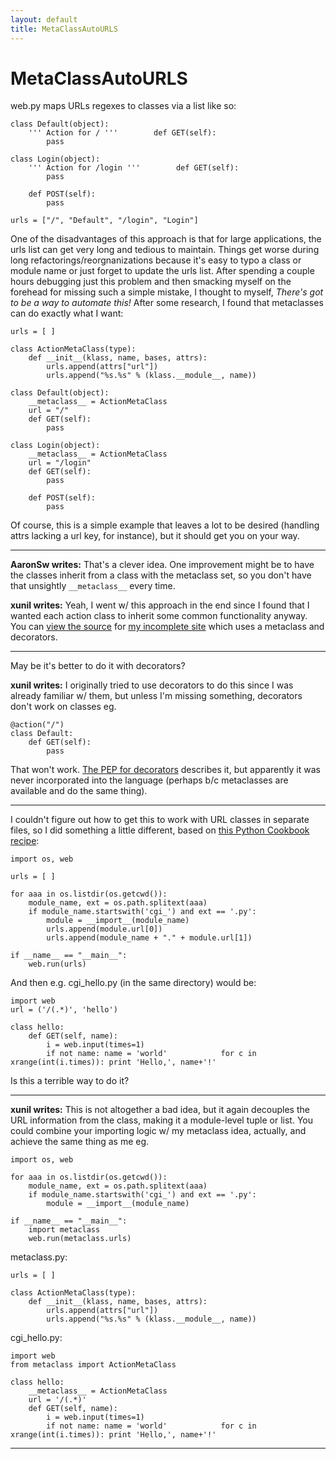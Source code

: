 ```yaml
---
layout: default
title: MetaClassAutoURLS
---
```


# MetaClassAutoURLS

web.py maps URLs regexes to classes via a list like so:

    class Default(object):
        ''' Action for / '''        def GET(self):
            pass

    class Login(object):
        ''' Action for /login '''        def GET(self):
            pass

        def POST(self):
            pass

    urls = ["/", "Default", "/login", "Login"]

One of the disadvantages of this approach is that for large applications, the urls list can get very long and tedious to maintain.  Things get worse during long refactorings/reorgnanizations because it's easy to typo a class or module name or just forget to update the urls list.  After spending a couple hours debugging just this problem and then smacking myself on the forehead for missing such a simple mistake, I thought to myself, _There's got to be a way to automate this!_  After some research, I found that metaclasses can do exactly what I want:

    urls = [ ]

    class ActionMetaClass(type):
        def __init__(klass, name, bases, attrs):
            urls.append(attrs["url"])
            urls.append("%s.%s" % (klass.__module__, name))

    class Default(object):
        __metaclass__ = ActionMetaClass
        url = "/"
        def GET(self):
            pass

    class Login(object):
        __metaclass__ = ActionMetaClass
        url = "/login"
        def GET(self):
            pass

        def POST(self):
            pass

Of course, this is a simple example that leaves a lot to be desired (handling attrs lacking a url key, for instance), but it should get you on your way.

* * *

**AaronSw writes:** That's a clever idea. One improvement might be to have the classes inherit from a class with the metaclass set, so you don't have that unsightly `__metaclass__` every time.

**xunil writes:** Yeah, I went w/ this approach in the end since I found that I wanted each action class to inherit some common functionality anyway.  You can [view the source](http://www.theanykey.com/svn/) for [my incomplete site](http://dev.theanykey.com) which uses a metaclass and decorators.

* * *

May be it's better to do it with decorators?

**xunil writes:** I originally tried to use decorators to do this since I was already familiar w/ them, but unless I'm missing something, decorators don't work on classes eg.

    @action("/")
    class Default:
        def GET(self):
            pass

That won't work.  [The PEP for decorators](http://www.python.org/dev/peps/pep-0318/) describes it, but apparently it was never incorporated into the language (perhaps b/c metaclasses are available and do the same thing).

* * *

I couldn't figure out how to get this to work with URL classes in separate files, so I did something a little different, based on [this Python Cookbook recipe](http://aspn.activestate.com/ASPN/Cookbook/Python/Recipe/436873):

    import os, web
    
    urls = [ ]
    
    for aaa in os.listdir(os.getcwd()):
        module_name, ext = os.path.splitext(aaa)
        if module_name.startswith('cgi_') and ext == '.py':
            module = __import__(module_name)
            urls.append(module.url[0])
            urls.append(module_name + "." + module.url[1])
    
    if __name__ == "__main__":
        web.run(urls)

And then e.g. cgi_hello.py (in the same directory) would be:

    import web
    url = ('/(.*)', 'hello')
    
    class hello:
        def GET(self, name):
            i = web.input(times=1)
            if not name: name = 'world'            for c in xrange(int(i.times)): print 'Hello,', name+'!'
Is this a terrible way to do it?

* * *

**xunil writes:** This is not altogether a bad idea, but it again decouples the URL information from the class, making it a module-level tuple or list.  You could combine your importing logic w/ my metaclass idea, actually, and achieve the same thing as me eg.

    import os, web
    
    for aaa in os.listdir(os.getcwd()):
        module_name, ext = os.path.splitext(aaa)
        if module_name.startswith('cgi_') and ext == '.py':
            module = __import__(module_name)
    
    if __name__ == "__main__":
        import metaclass
        web.run(metaclass.urls)

metaclass.py:

    urls = [ ]

    class ActionMetaClass(type):
        def __init__(klass, name, bases, attrs):
            urls.append(attrs["url"])
            urls.append("%s.%s" % (klass.__module__, name))

cgi_hello.py:

    import web
    from metaclass import ActionMetaClass
    
    class hello:
        __metaclass__ = ActionMetaClass
        url = '/(.*)'
        def GET(self, name):
            i = web.input(times=1)
            if not name: name = 'world'            for c in xrange(int(i.times)): print 'Hello,', name+'!'
* * *
